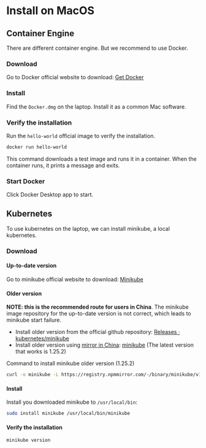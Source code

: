 # Install on MacOS
## Container Engine
There are different container engine. But we recommend to use Docker.
### Download 
Go to Docker official website to download: [Get Docker](https://docs.docker.com/desktop/install/mac-install/)
### Install
Find the `Docker.dmg` on the laptop. Install it as a common Mac software. 
### Verify the installation 
Run the `hello-world` official image to verify the installation.
```bash
docker run hello-world
```
This command downloads a test image and runs it in a container. When the
container runs, it prints a message and exits.

### Start Docker 
Click Docker Desktop app to start.

## Kubernetes
To use kubernetes on the laptop, we can install minikube, a local kubernetes.
### Download 

#### Up-to-date version
Go to minikube official website to download: [Minikube](https://minikube.sigs.k8s.io/docs/start/)
#### Older version
**NOTE: this is the recommended route for users in China**. The minikube image repository for the up-to-date version is not correct, which leads to minikube start failure. 
- Install older version from the official github repository: [Releases · kubernetes/minikube](https://github.com/kubernetes/minikube/releases)
- Install older version using [mirror in China](https://npmmirror.com/): [minikube](https://registry.npmmirror.com/binary.html?path=minikube/) (The latest version that works is 1.25.2)

Command to install minikube older version (1.25.2)
```bash
curl -o minikube -L https://registry.npmmirror.com/-/binary/minikube/v1.25.2/minikube-linux-amd64
```

#### Install 
Install you downloaded minikube to `/usr/local/bin`:
```bash
sudo install minikube /usr/local/bin/minikube
```

#### Verify the installation 
```bash
minikube version
```